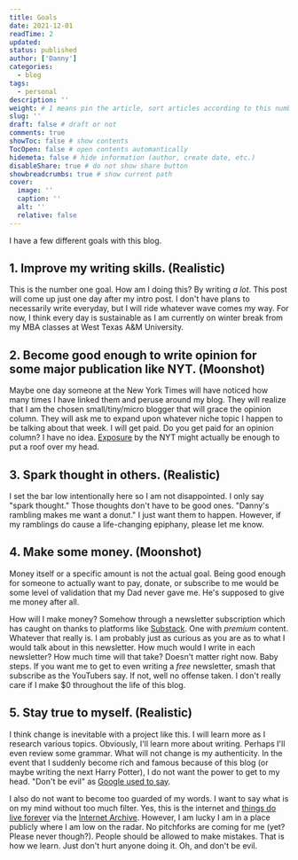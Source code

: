 ```yaml
---
title: Goals
date: 2021-12-01
readTime: 2
updated:
status: published
author: ['Danny']
categories:
  - blog
tags:
  - personal
description: ''
weight: # 1 means pin the article, sort articles according to this number
slug: ''
draft: false # draft or not
comments: true
showToc: false # show contents
TocOpen: false # open contents automantically
hidemeta: false # hide information (author, create date, etc.)
disableShare: true # do not show share button
showbreadcrumbs: true # show current path
cover:
  image: ''
  caption: ''
  alt: ''
  relative: false
---
```


I have a few different goals with this blog.

## 1. Improve my writing skills. (Realistic)

This is the number one goal. How am I doing this? By writing _a lot_. This post
will come up just one day after my intro post. I don't have plans to necessarily
write everyday, but I will ride whatever wave comes my way. For now, I think
every day is sustainable as I am currently on winter break from my MBA classes
at West Texas A&M University.

## 2. Become good enough to write opinion for some major publication like NYT. (Moonshot)

Maybe one day someone at the New York Times will have noticed how many times I
have linked them and peruse around my blog. They will realize that I am the
chosen small/tiny/micro blogger that will grace the opinion column. They will
ask me to expand upon whatever niche topic I happen to be talking about that
week. I will get paid. Do you get paid for an opinion column? I have no idea.
[Exposure](https://www.reddit.com/r/ChoosingBeggars/comments/atnui3/ill_give_you_exposure/)
by the NYT might actually be enough to put a roof over my head.

## 3. Spark thought in others. (Realistic)

I set the bar low intentionally here so I am not disappointed. I only say "spark
thought." Those thoughts don't have to be good ones. "Danny's rambling makes me
want a donut." I just want them to happen. However, if my ramblings do cause a
life-changing epiphany, please let me know.

## 4. Make some money. (Moonshot)

Money itself or a specific amount is not the actual goal. Being good enough for
someone to actually want to pay, donate, or subscribe to me would be some level
of validation that my Dad never gave me. He's supposed to give me money after
all.

How will I make money? Somehow through a newsletter subscription which has
caught on thanks to platforms like [Substack](https://substack.com/). One with
_premium_ content. Whatever that really is. I am probably just as curious as you
are as to what I would talk about in this newsletter. How much would I write in
each newsletter? How much time will that take? Doesn't matter right now. Baby
steps. If you want me to get to even writing a _free_ newsletter, smash that
subscribe as the YouTubers say. If not, well no offense taken. I don't really
care if I make $0 throughout the life of this blog.

## 5. Stay true to myself. (Realistic)

I think change is inevitable with a project like this. I will learn more as I
research various topics. Obviously, I'll learn more about writing. Perhaps I'll
even review some grammar. What will not change is my authenticity. In the event
that I suddenly become rich and famous because of this blog (or maybe writing
the next Harry Potter), I do not want the power to get to my head. "Don't be
evil" as
[Google used to say](https://gizmodo.com/google-removes-nearly-all-mentions-of-dont-be-evil-from-1826153393).

I also do not want to become too guarded of my words. I want to say what is on
my mind without too much filter. Yes, this is the internet and
[things do live forever](https://theconversation.com/the-internet-archive-has-been-fighting-for-25-years-to-keep-whats-on-the-web-from-disappearing-and-you-can-help-163867)
via the [Internet Archive](https://archive.org/). However, I am lucky I am in a
place publicly where I am low on the radar. No pitchforks are coming for me
(yet? Please never though?). People should be allowed to make mistakes. That is
how we learn. Just don't hurt anyone doing it. Oh, and don't be evil.
